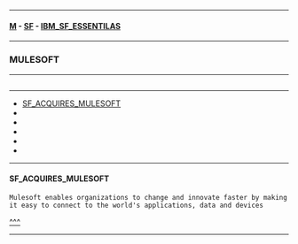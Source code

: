 
---

#### [M](https://github.com/ttltrk/TTT/blob/master/menu.md) - [SF](https://github.com/ttltrk/TTT/blob/master/SALE/SALE.md) - [IBM_SF_ESSENTILAS](https://github.com/ttltrk/TTT/blob/master/SALE/IBM_SF_ESSENTIALS/IBM_SF_ESSENTIALS.md)

---

### MULESOFT

---

```

```

---

* [SF_ACQUIRES_MULESOFT](#SF_ACQUIRES_MULESOFT)
* [](#)
* [](#)
* [](#)
* [](#)
* [](#)

---

#### SF_ACQUIRES_MULESOFT

```
Mulesoft enables organizations to change and innovate faster by making
it easy to connect to the world's applications, data and devices 
```

[^^^](#MULESOFT)

---
